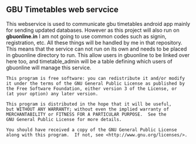 ## GBU Timetables web servcice
This webservice is used to communicate gbu timetables android app mainly for sending updated databases. However as this project will also run on **gbuonline.in** I am not going to use common codes such as signin, registration, etc. All these things will be handled by me in that repository. This means that the service can not run on its own and needs to be placed in gbuonline directory to run. This allow users in gbuonline to be linked over here too, and timetable_admin will be a table defining which users of gbuonline will manage this service.

    This program is free software: you can redistribute it and/or modify
    it under the terms of the GNU General Public License as published by
    the Free Software Foundation, either version 3 of the License, or
    (at your option) any later version.

    This program is distributed in the hope that it will be useful,
    but WITHOUT ANY WARRANTY; without even the implied warranty of
    MERCHANTABILITY or FITNESS FOR A PARTICULAR PURPOSE.  See the
    GNU General Public License for more details.

    You should have received a copy of the GNU General Public License
    along with this program.  If not, see <http://www.gnu.org/licenses/>. 
	
